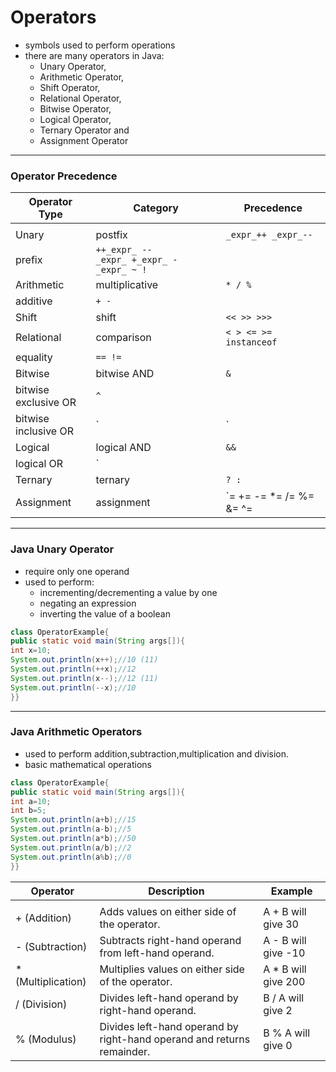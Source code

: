 # Operators  
- symbols used to perform operations 
- there are many operators in Java:
  - Unary Operator,
  - Arithmetic Operator,
  - Shift Operator,
  - Relational Operator,
  - Bitwise Operator,
  - Logical Operator,
  - Ternary Operator and
  - Assignment Operator
----
### Operator Precedence 
| Operator Type        | Category                                | Precedence                               |
| -------------------- | --------------------------------------- | ---------------------------------------- |
|  |
| Unary                | postfix                                 | `_expr_++ _expr_--`                      |
| prefix               | `++_expr_ --_expr_ +_expr_ -_expr_ ~ !` |
| Arithmetic           | multiplicative                          | `* / %`                                  |
| additive             | `+ -`                                   |
| Shift                | shift                                   | `<< >> >>>`                              |
| Relational           | comparison                              | `< > <= >= instanceof`                   |
| equality             | `== !=`                                 |
| Bitwise              | bitwise AND                             | `&`                                      |
| bitwise exclusive OR | `^`                                     |
| bitwise inclusive OR | `|`                                     |
| Logical              | logical AND                             | `&&`                                     |
| logical OR           | `||`                                    |
| Ternary              | ternary                                 | `? :`                                    |
| Assignment           | assignment                              | `= += -= *= /= %= &= ^= |= <<= >>= >>>=` |

---
### Java Unary Operator 
- require only one operand 
- used to perform:
  - incrementing/decrementing a value by one
  - negating an expression 
  - inverting the value of a boolean
```java 
class OperatorExample{  
public static void main(String args[]){  
int x=10;  
System.out.println(x++);//10 (11)  
System.out.println(++x);//12  
System.out.println(x--);//12 (11)  
System.out.println(--x);//10  
}}  
```
---
### Java Arithmetic Operators 
- used to perform addition,subtraction,multiplication and division. 
- basic mathematical operations
```java 
class OperatorExample{  
public static void main(String args[]){  
int a=10;  
int b=5;  
System.out.println(a+b);//15  
System.out.println(a-b);//5  
System.out.println(a*b);//50  
System.out.println(a/b);//2  
System.out.println(a%b);//0  
}}  
````
| Operator            | Description                                                            | Example              |
| ------------------- | ---------------------------------------------------------------------- | -------------------- |
|  |
| \+ (Addition)       | Adds values on either side of the operator.                            | A + B will give 30   |
| \- (Subtraction)    | Subtracts right-hand operand from left-hand operand.                   | A - B will give -10  |
| \* (Multiplication) | Multiplies values on either side of the operator.                      | A \* B will give 200 |
| / (Division)        | Divides left-hand operand by right-hand operand.                       | B / A will give 2    |
| % (Modulus)         | Divides left-hand operand by right-hand operand and returns remainder. | B % A will give 0    |


